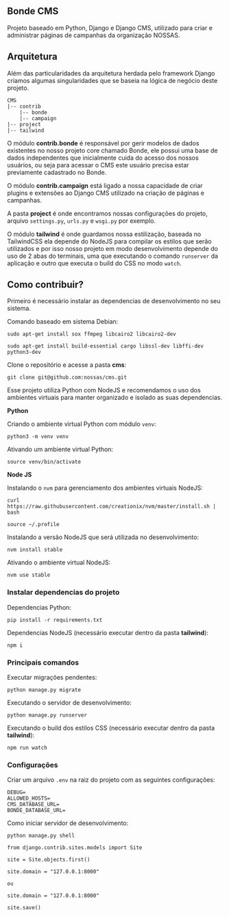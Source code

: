 Bonde CMS
----------

Projeto baseado em Python, Django e Django CMS, utilizado para criar e administrar páginas de campanhas da organização NOSSAS.


## Arquitetura

Além das particularidades da arquitetura herdada pelo framework Django criamos algumas singularidades que se baseia na lógica de negócio deste projeto.

```
CMS
|-- contrib
	|-- bonde
	|-- campaign
|-- project
|-- tailwind
```

O módulo **contrib.bonde** é responsável por gerir modelos de dados existentes no nosso projeto core chamado Bonde, ele possui uma base de dados independentes que inicialmente cuida do acesso dos nossos usuários, ou seja para acessar o CMS este usuário precisa estar previamente cadastrado no Bonde.

O módulo **contrib.campaign** está ligado a nossa capacidade de criar plugins e extensões ao Django CMS utilizado na criação de páginas e campanhas.

A pasta **project** é onde encontramos nossas configurações do projeto, arquivo `settings.py`, `urls.py` e `wsgi.py` por exemplo.

O módulo **tailwind** é onde guardamos nossa estilização, baseada no TailwindCSS ela depende do NodeJS para compilar os estilos que serão utilizados e por isso nosso projeto em modo desenvolvimento depende do uso de 2 abas do terminais, uma que executando o comando `runserver` da aplicação e outro que executa o build do CSS no modo `watch`.


## Como contribuir?

Primeiro é necessário instalar as dependencias de desenvolvimento no seu sistema.

Comando baseado em sistema Debian:

<!-- https://stackoverflow.com/questions/70508775/error-could-not-build-wheels-for-pycairo-which-is-required-to-install-pyprojec -->

`sudo apt-get install sox ffmpeg libcairo2 libcairo2-dev`

`sudo apt-get install build-essential cargo libssl-dev libffi-dev python3-dev`

Clone o repositório e acesse a pasta **cms**:

`git clone git@github.com:nossas/cms.git`

Esse projeto utiliza Python com NodeJS e recomendamos o uso dos ambientes virtuais para manter organizado e isolado as suas dependencias.

**Python**

Criando o ambiente virtual Python com módulo `venv`:

`python3 -m venv venv`

Ativando um ambiente virtual Python:

`source venv/bin/activate`

**Node JS**

Instalando o `nvm` para gerenciamento dos ambientes virtuais NodeJS:

`curl https://raw.githubusercontent.com/creationix/nvm/master/install.sh | bash`

`source ~/.profile`

Instalando a versão NodeJS que será utilizada no desenvolvimento:

`nvm install stable`

Ativando o ambiente virtual NodeJS:

`nvm use stable`

### Instalar dependencias do projeto

Dependencias Python:

`pip install -r requirements.txt`

Dependencias NodeJS (necessário executar dentro da pasta **tailwind**):

`npm i`

### Principais comandos

Executar migrações pendentes:

`python manage.py migrate`

Executando o servidor de desenvolvimento:

`python manage.py runserver`

Executando o build dos estilos CSS (necessário executar dentro da pasta **tailwind**):

`npm run watch`


### Configurações

Criar um arquivo `.env` na raiz do projeto com as seguintes configurações:

```
DEBUG=
ALLOWED_HOSTS=
CMS_DATABASE_URL=
BONDE_DATABASE_URL=
```

Como iniciar servidor de desenvolvimento:

```
python manage.py shell

from django.contrib.sites.models import Site

site = Site.objects.first()

site.domain = "127.0.0.1:8000"

ou

site.domain = "127.0.0.1:8000"

site.save()
```


<!-- Como publicar vários sites?

1. Carregar a configuração do site no Django a partir do host

    Importante entender que a marca e o dominio são algo extremamente forte.
        
        Rede Nossas Cidades: nossas.org.br
        
        Meu Rio: meurio.org.br
        
        Minha Manaus: minhamanaus.org.br

    Cada campanha seria acessada inicialmente através de subpaths.

        Essa conta eu não pago: minhamanaus.org.br/essacontaeunaopago
        
        Respeita Paquetá: meurio.org.br/respeitapaqueta
        
        Amazônia contra COVID: nossas.org.br/amazoniacontracovid

2. Publicar em produção:

Exige a configuração dos Sites antecipadamente (Comando, configurar sites buscar sites do Bonde)

Base de dados compartilhada


Dúvidas (É outra camada):

Como manter no mesmo dominio 2 aplicações (Bonde e Novo CMS)
Caso seja negativa, como migrar campanhas já existentes no Bonde

subdominios continuam pro Bonde
enquanto o dominio principal, precisaria ser migrado pro CMS


Remove ideia google autenticate
Criptografar com a mesma chave o password -->